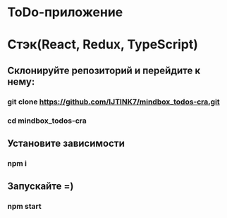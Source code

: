 # ToDo-приложение
# Стэк(React, Redux, TypeScript)

## Склонируйте репозиторий и перейдите к нему:

### git clone https://github.com/IJTINK7/mindbox_todos-cra.git
### cd mindbox_todos-cra

## Установите зависимости
### npm i

## Запускайте =)
### npm start

